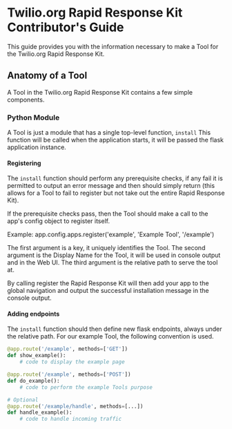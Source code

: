 # Twilio.org Rapid Response Kit Contributor's Guide

This guide provides you with the information necessary to make a Tool for the
Twilio.org Rapid Response Kit.

## Anatomy of a Tool

A Tool in the Twilio.org Rapid Response Kit contains a few simple components.

### Python Module

A Tool is just a module that has a single top-level function, `install`  This
function will be called when the application starts, it will be passed the flask
application instance.

#### Registering

The `install` function should perform any prerequisite checks, if any fail it is
permitted to output an error message and then should simply return (this allows
for a Tool to fail to register but not take out the entire Rapid Response Kit).

If the prerequisite checks pass, then the Tool should make a call to the app's
config object to register itself.

Example:
app.config.apps.register('example', 'Example Tool', '/example')

The first argument is a key, it uniquely identifies the Tool.  The second
argument is the Display Name for the Tool, it will be used in console output and
in the Web UI.  The third argument is the relative path to serve the tool at.

By calling register the Rapid Response Kit will then add your app to the global
navigation and output the successful installation message in the console output.

#### Adding endpoints

The `install` function should then define new flask endpoints, always under the
relative path.  For our example Tool, the following convention is used.

```python
@app.route('/example', methods=['GET'])
def show_example():
    # code to display the example page

@app.route('/example', methods=['POST'])
def do_example():
    # code to perform the example Tools purpose

# Optional
@app.route('/example/handle', methods=[...])
def handle_example():
    # code to handle incoming traffic
```
